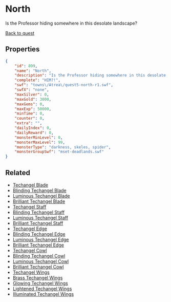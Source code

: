 # North

Is the Professor hiding somewhere in this desolate landscape?

[Back to quest](../quests.md)

## Properties

```json
{
    "id": 899,
    "name": "North",
    "description": "Is the Professor hiding somewhere in this desolate landscape?",
    "complete": "HIM?!",
    "swf": "towns\/Atrea\/quest5-north-r1.swf",
    "swfX": "none",
    "maxSilver": 0,
    "maxGold": 3000,
    "maxGems": 0,
    "maxExp": 50000,
    "minTime": 0,
    "counter": 0,
    "extra": "",
    "dailyIndex": 0,
    "dailyReward": 0,
    "monsterMinLevel": 0,
    "monsterMaxLevel": 99,
    "monsterType": "darkness, skeles, spider",
    "monsterGroupSwf": "mset-deadlands.swf"
}
```

## Related

- [Techangel Blade](../items/6850-techangel-blade.md)
- [Blinding Techangel Blade](../items/6851-blinding-techangel-blade.md)
- [Luminous Techangel Blade](../items/6852-luminous-techangel-blade.md)
- [Brilliant Techangel Blade](../items/6853-brilliant-techangel-blade.md)
- [Techangel Staff](../items/6854-techangel-staff.md)
- [Blinding Techangel Staff](../items/6855-blinding-techangel-staff.md)
- [Luminous Techangel Staff](../items/6856-luminous-techangel-staff.md)
- [Brilliant Techangel Staff](../items/6857-brilliant-techangel-staff.md)
- [Techangel Edge](../items/6858-techangel-edge.md)
- [Blinding Techangel Edge](../items/6859-blinding-techangel-edge.md)
- [Luminous Techangel Edge](../items/6860-luminous-techangel-edge.md)
- [Brilliant Techangel Edge](../items/6861-brilliant-techangel-edge.md)
- [Techangel Cowl](../items/6862-techangel-cowl.md)
- [Blinding Techangel Cowl](../items/6863-blinding-techangel-cowl.md)
- [Luminous Techangel Cowl](../items/6864-luminous-techangel-cowl.md)
- [Brilliant Techangel Cowl](../items/6865-brilliant-techangel-cowl.md)
- [Techangel Wings](../items/6866-techangel-wings.md)
- [Brass Techangel Wings](../items/6867-brass-techangel-wings.md)
- [Glowing Techangel Wings](../items/6868-glowing-techangel-wings.md)
- [Lightened Techangel Wings](../items/6869-lightened-techangel-wings.md)
- [Illuminated Techangel Wings](../items/6870-illuminated-techangel-wings.md)

